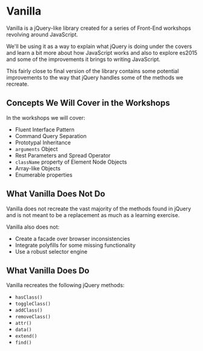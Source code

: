 # Vanilla

Vanilla is a jQuery-like library created for a series of Front-End workshops revolving around JavaScript.

We'll be using it as a way to explain what jQuery is doing under the covers and learn a bit more about how JavaScript works and also to explore es2015 and some of the improvements it brings to writing JavaScript.

This fairly close to final version of the library contains some potential improvements to the way that jQuery handles some of the methods we recreate.

## Concepts We Will Cover in the Workshops

In the workshops we will cover:

- Fluent Interface Pattern
- Command Query Separation
- Prototypal Inheritance
- `arguments` Object
- Rest Parameters and Spread Operator
- `className` property of Element Node Objects
- Array-like Objects
- Enumerable properties

## What Vanilla Does Not Do

Vanilla does not recreate the vast majority of the methods found in jQuery and is not meant to be a replacement as much as a learning exercise.

Vanilla also does not:

- Create a facade over browser inconsistencies
- Integrate polyfills for some missing functionality
- Use a robust selector engine

## What Vanilla Does Do

Vanilla recreates the following jQuery methods:

- `hasClass()`
- `toggleClass()`
- `addClass()`
- `removeClass()`
- `attr()`
- `data()`
- `extend()`
- `find()`